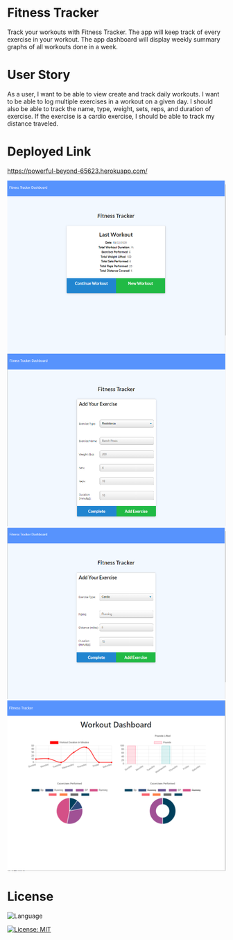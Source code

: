 # Fitness Tracker

Track your workouts with Fitness Tracker. The app will keep track of every exercise in your workout. The app dashboard will display weekly summary graphs of all workouts done in a week.


# User Story 

As a user, I want to be able to view create and track daily workouts. I want to be able to log multiple exercises in a workout on a given day. I should also be able to track the name, type, weight, sets, reps, and duration of exercise. If the exercise is a cardio exercise, I should be able to track my distance traveled.


# Deployed Link 

https://powerful-beyond-65623.herokuapp.com/



<img src = "public/images/ft.png">
<img src = "public/images/ft1.png">
<img src = "public/images/ft2.png">
<img src = "public/images/ft4.png">




















# License 

![Language](https://img.shields.io/static/v1?label=JavaScript&message=language&color=brightgreen)



[![License: MIT](https://img.shields.io/badge/License-MIT-yellow.svg)](https://opensource.org/licenses/MIT)







